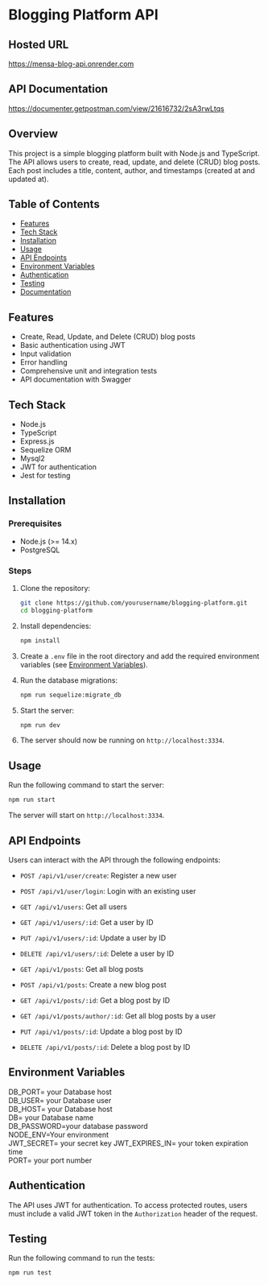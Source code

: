 # Blogging Platform API

## Hosted URL
https://mensa-blog-api.onrender.com

## API Documentation
https://documenter.getpostman.com/view/21616732/2sA3rwLtqs

## Overview

This project is a simple blogging platform built with Node.js and TypeScript. The API allows users to create, read, update, and delete (CRUD) blog posts. Each post includes a title, content, author, and timestamps (created at and updated at). 

## Table of Contents

- [Features](#features)
- [Tech Stack](#tech-stack)
- [Installation](#installation)
- [Usage](#usage)
- [API Endpoints](#api-endpoints)
- [Environment Variables](#environment-variables)
- [Authentication](#authentication)
- [Testing](#testing)
- [Documentation](#documentation)

## Features

- Create, Read, Update, and Delete (CRUD) blog posts
- Basic authentication using JWT
- Input validation
- Error handling
- Comprehensive unit and integration tests
- API documentation with Swagger

## Tech Stack

- Node.js
- TypeScript
- Express.js
- Sequelize ORM
- Mysql2
- JWT for authentication
- Jest for testing

## Installation

### Prerequisites

- Node.js (>= 14.x)
- PostgreSQL

### Steps

1. Clone the repository:
   ```bash
   git clone https://github.com/yourusername/blogging-platform.git
   cd blogging-platform
    ```
2. Install dependencies:
   ```bash
   npm install
   ```
3. Create a `.env` file in the root directory and add the required environment variables (see [Environment Variables](#environment-variables)).

4. Run the database migrations:
   ```bash
   npm run sequelize:migrate_db
   ```

5. Start the server:
   ```bash
   npm run dev
   ```
6. The server should now be running on `http://localhost:3334`.

## Usage
Run the following command to start the server:
```bash
npm run start
```
The server will start on `http://localhost:3334`.

## API Endpoints
Users can interact with the API through the following endpoints:

- `POST /api/v1/user/create`: Register a new user
- `POST /api/v1/user/login`: Login with an existing user
- `GET /api/v1/users`: Get all users
- `GET /api/v1/users/:id`: Get a user by ID
- `PUT /api/v1/users/:id`: Update a user by ID
- `DELETE /api/v1/users/:id`: Delete a user by ID

- `GET /api/v1/posts`: Get all blog posts
- `POST /api/v1/posts`: Create a new blog post
- `GET /api/v1/posts/:id`: Get a blog post by ID
- `GET /api/v1/posts/author/:id`: Get all blog posts by a user
- `PUT /api/v1/posts/:id`: Update a blog post by ID
- `DELETE /api/v1/posts/:id`: Delete a blog post by ID

## Environment Variables
DB_PORT= your Database host  
DB_USER= your Database user  
DB_HOST= your Database host  
DB= your Database name  
DB_PASSWORD=your database password  
NODE_ENV=Your environment  
JWT_SECRET= your secret key
JWT_EXPIRES_IN= your token expiration time  
PORT= your port number

## Authentication
The API uses JWT for authentication. To access protected routes, users must include a valid JWT token in the `Authorization` header of the request.

## Testing
Run the following command to run the tests:
```bash
npm run test
```
